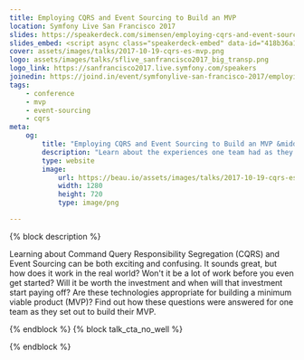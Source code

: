 ```yaml
---
title: Employing CQRS and Event Sourcing to Build an MVP
location: Symfony Live San Francisco 2017
slides: https://speakerdeck.com/simensen/employing-cqrs-and-event-sourcing-to-build-an-mvp-symfony-live-san-francisco-2017
slides_embed: <script async class="speakerdeck-embed" data-id="418b36a1c98c40b18b344a0e515c6f13" data-ratio="1.77777777777778" src="//speakerdeck.com/assets/embed.js"></script>
cover: assets/images/talks/2017-10-19-cqrs-es-mvp.png
logo: assets/images/talks/sflive_sanfrancisco2017_big_transp.png
logo_link: https://sanfrancisco2017.live.symfony.com/speakers
joinedin: https://joind.in/event/symfonylive-san-francisco-2017/employing-cqrs-and-event-sourcing-to-build-an-mvp
tags:
    - conference
    - mvp
    - event-sourcing
    - cqrs
meta:
    og:
        title: "Employing CQRS and Event Sourcing to Build an MVP &middot; Beau Simensen"
        description: "Learn about the experiences one team had as they set out to build their MVP."
        type: website
        image:
            url: https://beau.io/assets/images/talks/2017-10-19-cqrs-es.png
            width: 1280
            height: 720
            type: image/png

---
```

{% block description %}

Learning about Command Query Responsibility Segregation (CQRS) and Event Sourcing can be both exciting and confusing. It sounds great, but how does it work in the real world? Won't it be a lot of work before you even get started? Will it be worth the investment and when will that investment start paying off? Are these technologies appropriate for building a minimum viable product (MVP)? Find out how these questions were answered for one team as they set out to build their MVP.

{% endblock %}
{% block talk_cta_no_well %}
<script src="https://app.convertkit.com/landing_pages/766.js?orient=horz&ref=beau.io-escqrsnomadeu"></script>
{% endblock  %}
